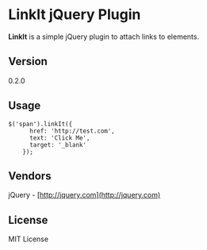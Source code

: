 # LinkIt jQuery Plugin
**LinkIt** is a simple jQuery plugin to attach links to elements.

## Version
0.2.0

## Usage
    $('span').linkIt({
		  href: 'http://test.com',
		  text: 'Click Me',
		  target: '_blank'
		});

## Vendors
jQuery - [http://jquery.com](http://jquery.com)

## License
MIT License
